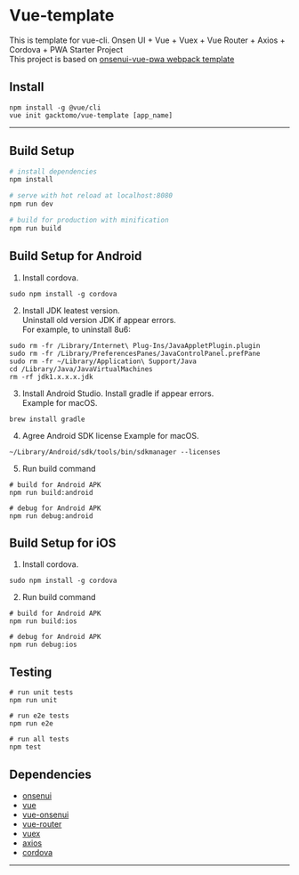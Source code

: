 # Vue-template

This is template for vue-cli. 
Onsen UI + Vue + Vuex + Vue Router + Axios + Cordova + PWA Starter Project  
This project is based on [onsenui-vue-pwa webpack template](https://github.com/OnsenUI/vue-pwa-webpack)

## Install
```
npm install -g @vue/cli
vue init gacktomo/vue-template [app_name]
```
-------------------------------

## Build Setup

``` bash
# install dependencies
npm install

# serve with hot reload at localhost:8080
npm run dev

# build for production with minification
npm run build

```

## Build Setup for Android

1. Install cordova.
```
sudo npm install -g cordova
```
2. Install JDK leatest version.  
 Uninstall old version JDK if appear errors.  
 For example, to uninstall 8u6:  
 ```
 sudo rm -fr /Library/Internet\ Plug-Ins/JavaAppletPlugin.plugin
 sudo rm -fr /Library/PreferencesPanes/JavaControlPanel.prefPane
 sudo rm -fr ~/Library/Application\ Support/Java
 cd /Library/Java/JavaVirtualMachines
 rm -rf jdk1.x.x.x.jdk
 ```

3. Install Android Studio.
Install gradle if appear errors.  
Example for macOS. 
```
brew install gradle
```
4. Agree Android SDK license
Example for macOS. 
```
~/Library/Android/sdk/tools/bin/sdkmanager --licenses
```

5. Run build command
```
# build for Android APK
npm run build:android

# debug for Android APK
npm run debug:android
```

## Build Setup for iOS

1. Install cordova.
```
sudo npm install -g cordova
```
2. Run build command
```
# build for Android APK
npm run build:ios

# debug for Android APK
npm run debug:ios
```

## Testing 
```
# run unit tests
npm run unit

# run e2e tests
npm run e2e

# run all tests
npm test
```

## Dependencies 
- [onsenui](https://github.com/OnsenUI/OnsenUI)
- [vue](https://github.com/vuejs/vue)
- [vue-onsenui](https://github.com/OnsenUI/OnsenUI/tree/master/bindings/vue)
- [vue-router](https://github.com/vuejs/vue-router)
- [vuex](https://github.com/vuejs/vuex)
- [axios](https://github.com/mzabriskie/axios)
- [cordova](https://github.com/apache/cordova)

-------------------------------
